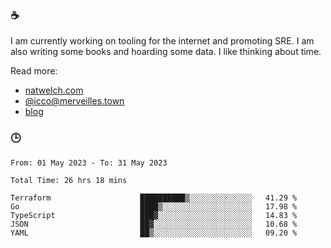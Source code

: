 ### ☕

I am currently working on tooling for the internet and promoting SRE. I am also writing some books and hoarding some data. I like thinking about time. 

Read more:

 - [natwelch.com](https://natwelch.com)
 - [@icco@merveilles.town](https://merveilles.town/@icco)
 - [blog](https://writing.natwelch.com)

### 🕒

<!--START_SECTION:waka-->

```text
From: 01 May 2023 - To: 31 May 2023

Total Time: 26 hrs 18 mins

Terraform                    ██████████▒░░░░░░░░░░░░░░   41.29 %
Go                           ████▒░░░░░░░░░░░░░░░░░░░░   17.98 %
TypeScript                   ███▓░░░░░░░░░░░░░░░░░░░░░   14.83 %
JSON                         ██▓░░░░░░░░░░░░░░░░░░░░░░   10.68 %
YAML                         ██▒░░░░░░░░░░░░░░░░░░░░░░   09.20 %
```

<!--END_SECTION:waka-->
